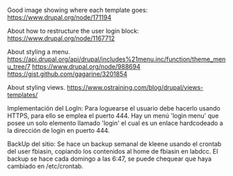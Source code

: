 Good image showing where each template goes:
https://www.drupal.org/node/171194

About how to restructure the user login block:
https://www.drupal.org/node/1167712

About styling a menu.
https://api.drupal.org/api/drupal/includes%21menu.inc/function/theme_menu_tree/7
https://www.drupal.org/node/988694
https://gist.github.com/gagarine/3201854

About styling views.
https://www.ostraining.com/blog/drupal/views-templates/

Implementación del LogIn:
  Para loguearse el usuario debe hacerlo
usando HTTPS, para ello se emplea el puerto
444. Hay un menú 'login menu' que posee un
solo elemento llamado 'login' el cual es un
enlace hardcodeado a la dirección de login
en puerto 444.

BackUp del sitio:
  Se hace un backup semanal de kleene usando
el crontab del user fbiasin, copiando los
contenidos al home de fbiasin en labdcc.
  El backup se hace cada domingo a las 6:47,
se puede chequear que haya cambiado en
/etc/crontab.
